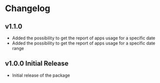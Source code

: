 # Changelog

## v1.1.0 
- Added the possibility to get the report of apps usage for a specific date
- Added the possibility to get the report of apps usage for a specific date range


## v1.0.0 Initial Release
- Initial release of the package
